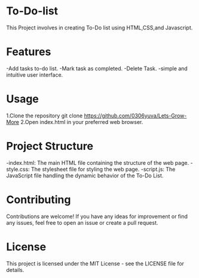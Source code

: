 # To-Do-list

This Project involves in creating To-Do list using HTML,CSS,and Javascript.

# Features
-Add tasks to-do list.
-Mark task as completed.
-Delete Task.
-simple and intuitive user interface.

# Usage
1.Clone the repository
git clone https://github.com/0306yuva/Lets-Grow-More
2.Open index.html in your preferred web browser.


# Project Structure
-index.html: The main HTML file containing the structure of the web page.
-style.css: The stylesheet file for styling the web page.
-script.js: The JavaScript file handling the dynamic behavior of the To-Do List.

# Contributing
Contributions are welcome! If you have any ideas for improvement or find any issues, feel free to open an issue or create a pull request.

# License
This project is licensed under the MIT License - see the LICENSE file for details.
